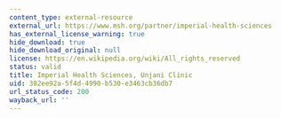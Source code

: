 ```yaml
---
content_type: external-resource
external_url: https://www.msh.org/partner/imperial-health-sciences
has_external_license_warning: true
hide_download: true
hide_download_original: null
license: https://en.wikipedia.org/wiki/All_rights_reserved
status: valid
title: Imperial Health Sciences, Unjani Clinic
uid: 382ee92a-5f4d-4990-b530-e3463cb36db7
url_status_code: 200
wayback_url: ''
---
```

